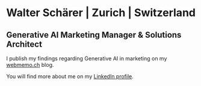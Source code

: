 <h1>Walter Schärer | Zurich | Switzerland</h1>
<h2>Generative AI Marketing Manager & Solutions Architect</h2>

<p>
  I publish my findings regarding Generative AI in marketing on my <a href="https://webmemo.ch" target="_blank">webmemo.ch</a> blog.
</p>
<p>
  You will find more about me on my <a href="https://www.linkedin.com/in/walterschaerer/" target="_blank">LinkedIn profile</a>.
</p>

